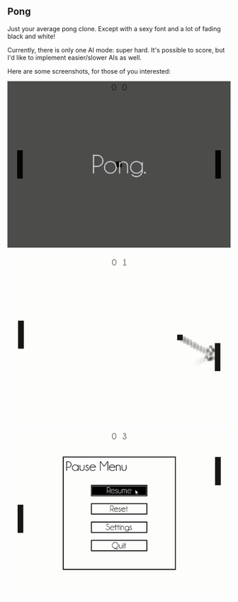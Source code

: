 Pong
----

Just your average pong clone. Except with a sexy font and a lot of fading black and white!

Currently, there is only one AI mode: super hard. It's possible to score, but I'd like to implement easier/slower AIs as well.

Here are some screenshots, for those of you interested:

![Intro Screen](Screenshot_intro.png)

![Game Screen](Screenshot_game.png)

![Pause Screen](Screenshot_menu.png)
